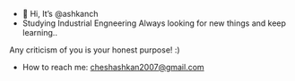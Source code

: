 - 👋 Hi, It’s @ashkanch
- Studying Industrial Engneering
Always looking for new things and keep learning.. 

Any criticism of you is your honest purpose! :)

- How to reach me: cheshashkan2007@gmail.com


